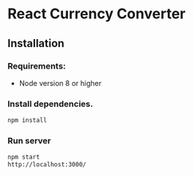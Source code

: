 # React Currency Converter

## Installation

### Requirements:

- Node version 8 or higher

### Install dependencies.

```sh
npm install
```

### Run server

```sh
npm start
http://localhost:3000/
```
